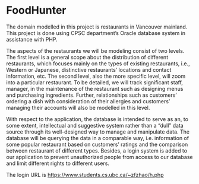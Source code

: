 # FoodHunter

The domain modelled in this project is restaurants in Vancouver mainland. This project is done using CPSC department’s Oracle database system in assistance with PHP.

The aspects of the restaurants we will be modeling consist of two levels. The first level is a general scope about the distribution of different restaurants, which focuses mainly on the types of existing restaurants, i.e., Western or Japanese, distinctive restaurants’ locations and contact information, etc. The second level, also the more specific level, will zoom into a particular restaurant. To be detailed, we will track significant staff, manager, in the maintenance of the restaurant such as designing menus and purchasing ingredients. Further, relationships such as customers’ ordering a dish with consideration of their allergies and customers’ managing their accounts will also be modelled in this level.

With respect to the application, the database is intended to serve as an, to some extent, intellectual and suggestive system rather than a “dull” data source through its well-designed way to manage and manipulate data. The database will be querying the data in a comparable way, i.e. information of some popular restaurant based on customers’ ratings and the comparison between restaurant of different types. Besides, a login system is added to our application to prevent unauthorized people from access to our database and limit different rights to different users.

The login URL is https://www.students.cs.ubc.ca/~zfzhao/h.php
